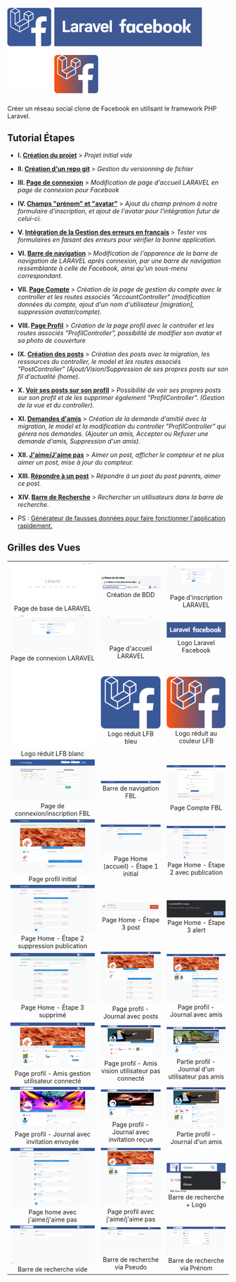 <h1>
    <img src="public/img/logo-laravel-facebook-blue.svg" alt="Logo Laravel Facebook" width="100" height="auto"> 
    <img  class="bg-dark" style="background:black!important; background-color:black!important;" src="docs/screens/logo-laravel-facebook.png" alt="Logo Laravel Facebook" width="auto" height="auto"> 
    <img src="public/img/logo-laravel-facebook.svg" alt="Logo Laravel Facebook" width="100" height="auto"> 
    <img src="public/img/logo-laravel-facebook-orange-blue.svg" alt="Logo Laravel Facebook" width="100" height="auto">
</h1>

Créer un réseau social clone de Facebook en utilisant le framework PHP Laravel.

## Tutorial Étapes

-   **I. [Création du projet](docs/creation-projet.md)** > _Projet initial vide_

-   **II. [Création d'un repo git](docs/creation-repo-git.md)** > _Gestion du versionning de fichier_

-   **III. [Page de connexion](docs/page-connexion.md)** > _Modification de page d'accueil LARAVEL en page de connexion pour Facebook_

-   **IV. [Champs "prénom" et "avatar"](docs/firstname-and-avatar.md)** > _Ajout du champ prénom à notre formulaire d'inscription, et ajout de l'avatar pour l'intégration futur de celui-ci._

-   **V. [Intégration de la Gestion des erreurs en français](docs/gestion-erreur-fr.md)** > _Tester vos formulaires en faisant des erreurs pour vérifier la bonne application._

-   **VI. [Barre de navigation](docs/barre-navigation.md)** > _Modification de l'apparence de la barre de navigation de LARAVEL après connexion, par une barre de navigation ressemblante à celle de Facebook, ainsi qu'un sous-menu correspondant._

-   **VII. [Page Compte](docs/page-compte.md)** > _Création de la page de gestion du compte avec le controller et les routes associés "AccountController" (modification données du compte, ajout d'un nom d'utilisateur \[migration], suppression avatar/compte)._

-   **VIII. [Page Profil](docs/page-profil.md)** > _Création de la page profil avec le controller et les routes associés "ProfilController", possibilité de modifier son avatar et sa photo de couverture_

-   **IX. [Création des posts](docs/posts.md)** > _Création des posts avec la migration, les ressources du controller, le model et les routes associés "PostController" (Ajout/Vision/Suppression de ses propres posts sur son fil d'actualité (home)._

-   **X. [Voir ses posts sur son profil](docs/page-profil-posts.md)** > _Possibilité de voir ses propres posts sur son profil et de les supprimer également "ProfilController". (Gestion de la vue et du controller)._

-   **XI. [Demandes d'amis](docs/amis.md)** > _Création de la demande d'amitié avec la migration, le model et la modification du controller "ProfilController" qui gérera nos demandes. (Ajouter un amis, Accepter ou Refuser une demande d'amis, Suppression d'un amis)._

-   **XII. [J'aime/J'aime pas](docs/like-unlike.md)** > _Aimer un post, afficher le compteur et ne plus aimer un post, mise à jour du compteur._

-   **XIII. [Répondre à un post](docs/rep-posts.md)** > _Répondre à un post du post parents, aimer ce post._

-   **XIV. [Barre de Recherche](docs/search.md)** > _Rechercher un utilisateurs dans la barre de recherche._

-   PS : [Générateur de fausses données pour faire fonctionner l'application rapidement.](docs/seeders.md)

## Grilles des Vues

|                                                                                                                                                                     |                                                                                                                                                                     |                                                                                                                                      |
| :-----------------------------------------------------------------------------------------------------------------------------------------------------------------: | :-----------------------------------------------------------------------------------------------------------------------------------------------------------------: | :----------------------------------------------------------------------------------------------------------------------------------: |
|                                          ![docs/screens/localhost.png](docs/screens/localhost.png) Page de base de LARAVEL                                          |                                   ![docs/screens/PHPMyAdmin-CreateBDD.png](docs/screens/PHPMyAdmin-CreateBDD.png) Création de BDD                                   |                     ![docs/screens/Base-register.png](docs/screens/Base-register.png) Page d'inscription LARAVEL                     |
|                                        ![docs/screens/Base-login.png](docs/screens/Base-login.png) Page de connexion LARAVEL                                        |                                     ![docs/screens/Base-logged_in.png](docs/screens/Base-logged_in.png) Page d'accueil LARAVEL                                      |                        ![Logo Laravel Facebook](docs/screens/logo-laravel-facebook.png) Logo Laravel Facebook                        |
|                                        ![Logo Laravel Facebook](public/img/logo-laravel-facebook.svg) Logo réduit LFB blanc                                         |                                    ![Logo Laravel Facebook bleu](public/img/logo-laravel-facebook-blue.svg) Logo réduit LFB bleu                                    |          ![Logo Laravel Facebook couleur FBL](public/img/logo-laravel-facebook-orange-blue.svg) Logo réduit au couleur LFB           |
|                                    ![docs/screens/FB-welcome.png](docs/screens/FB-welcome.png) Page de connexion/inscription FBL                                    |                               ![docs/screens/FBL-barre-navigation.png](docs/screens/FBL-barre-navigation.png) Barre de navigation FBL                               |                        ![docs/screens/FBL-page-compte.png](docs/screens/FBL-page-compte.png) Page Compte FBL                         |
|                             ![docs/screens/profil-edit-avatar-cover.png](docs/screens/profil-edit-avatar-cover.png) Page profil initial                             |                               ![docs/screens/FBL-page-home.png](docs/screens/FBL-page-home.png) Page Home (accueil) - Étape 1 initial                               |    ![docs/screens/FBL-page-home-publication.png](docs/screens/FBL-page-home-publication.png) Page Home - Étape 2 avec publication    |
|                ![docs/screens/FBL-page-home-publication.png](docs/screens/FBL-page-home-publication.png) Page Home - Étape 2 suppression publication                |                                     ![docs/screens/FBL-post-supp.png](docs/screens/FBL-post-supp.png) Page Home - Étape 3 post                                      |                    ![docs/screens/FBL-post-alert.png](docs/screens/FBL-post-alert.png) Page Home - Étape 3 alert                     |
|                              ![docs/screens/FBL-page-home-supp.png](docs/screens/FBL-page-home-supp.png) Page Home - Étape 3 supprimé                               |                         ![docs/screens/FBL-page-profil-posts.png](docs/screens/FBL-page-profil-posts.png) Page profil - Journal avec posts                          |        ![docs/screens/FBL-page-profil-journal.png](docs/screens/FBL-page-profil-journal.png) Page profil - Journal avec amis         |
|                   ![docs/screens/FBL-page-profil-amis.png](docs/screens/FBL-page-profil-amis.png) Page profil - Amis gestion utilisateur connecté                   |                ![docs/screens/FBL-page-profil-amis1.png](docs/screens/FBL-page-profil-amis1.png) Page profil - Amis vision utilisateur pas connecté                 | ![Journal d'un utilisateur non amis](docs/screens/FBL-page-profil-journal-add.png) Partie profil - Journal d'un utilisateur pas amis |
| ![Journal d'un utilisateur à qui on a envoyé une demande d'amis](docs/screens/FBL-page-profil-journal-invit_send.png) Page profil - Journal avec invitation envoyée | ![Journal d'un utilisateur à qui on a reçu une demande d'amis](docs/screens/FBL-page-profil-journal-invit_received.png) Page profil - Journal avec invitation reçue |              ![Journal d'un utilisateur amis](docs/screens/FBL-page-profil-amis2.png) Partie profil - Journal d'un amis              |
|                              ![Timeline avec j'aime/j'aime pas](docs/screens/FBL-page-home-like.png) Page home avec j'aime/j'aime pas                               |                             ![Profil avec j'aime/j'aime pas](docs/screens/FBL-page-profil-like.png) Page profil avec j'aime/j'aime pas                              |                        ![Barre de recherche style](docs/screens/FBL-search.png)     Barre de recherche + Logo                        |
|                                ![Barre de recherche vide](docs/screens/FBL-barre-navigation-search-vide.png) Barre de recherche vide                                |                            ![Barre de recherche via Pseudo](docs/screens/FBL-barre-navigation-search1.png) Barre de recherche via Pseudo                            |           ![Barre de recherche via Prénom](docs/screens/FBL-barre-navigation-search.png)    Barre de recherche via Prénom            |


 
 


